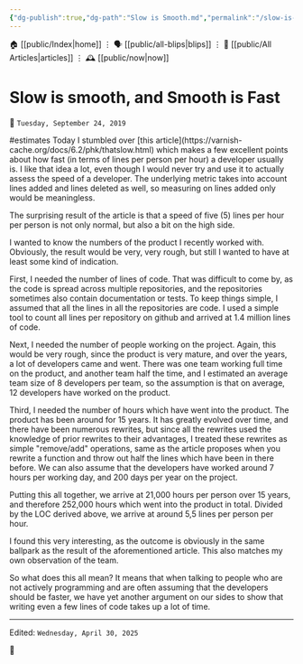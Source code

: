 ```yaml
---
{"dg-publish":true,"dg-path":"Slow is Smooth.md","permalink":"/slow-is-smooth/","title":"Slow is smooth, and Smooth is Fast"}
---
```



<div class="transclusion internal-embed is-loaded"><div class="markdown-embed">




🏠 [[public/Index\|home]]  ⋮ 🗣️ [[public/all-blips\|blips]] ⋮  📝 [[public/All Articles\|articles]]  ⋮ 🕰️ [[public/now\|now]]


</div></div>


# Slow is smooth, and Smooth is Fast
<p><span>📆 <code>Tuesday, September 24, 2019</code></span></p>
#estimates
Today I stumbled over [this article](https://varnish-cache.org/docs/6.2/phk/thatslow.html) which makes a few excellent points about how fast (in terms of lines per person per hour) a developer usually is. I like that idea a lot, even though I would never try and use it to actually assess the speed of a developer. The underlying metric takes into account lines added and lines deleted as well, so measuring on lines added only would be meaningless.

The surprising result of the article is that a speed of five (5) lines per hour per person is not only normal, but also a bit on the high side.

I wanted to know the numbers of the product I recently worked with. Obviously, the result would be very, very rough, but still I wanted to have at least some kind of indication.

First, I needed the number of lines of code. That was difficult to come by, as the code is spread across multiple repositories, and the repositories sometimes also contain documentation or tests. To keep things simple, I assumed that all the lines in all the repositories are code. I used a simple tool to count all lines per repository on github and arrived at 1.4 million lines of code.

Next, I needed the number of people working on the project. Again, this would be very rough, since the product is very mature, and over the years, a lot of developers came and went. There was one team working full time on the product, and another team half the time, and I estimated an average team size of 8 developers per team, so the assumption is that on average, 12 developers have worked on the product.

Third, I needed the number of hours which have went into the product. The product has been around for 15 years. It has greatly evolved over time, and there have been numerous rewrites, but since all the rewrites used the knowledge of prior rewrites to their advantages, I treated these rewrites as simple "remove/add" operations, same as the article proposes when you rewrite a function and throw out half the lines which have been in there before. We can also assume that the developers have worked around 7 hours per working day, and 200 days per year on the project.

Putting this all together, we arrive at 21,000 hours per person over 15 years, and therefore 252,000 hours which went into the product in total. Divided by the LOC derived above, we arrive at around 5,5 lines per person per hour.

I found this very interesting, as the outcome is obviously in the same ballpark as the result of the aforementioned article. This also matches my own observation of the team.

So what does this all mean? It means that when talking to people who are not actively programming and are often assuming that the developers should be faster, we have yet another argument on our sides to show that writing even a few lines of code takes up a lot of time.
- - -
   <p><span>Edited: <code>Wednesday, April 30, 2025</code></span></p>

👾
